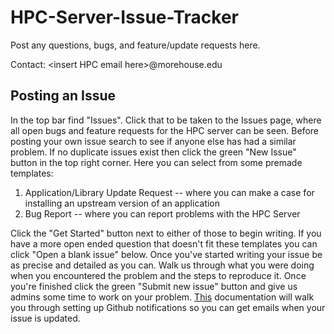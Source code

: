 # HPC-Server-Issue-Tracker
Post any questions, bugs, and feature/update requests here.

Contact: \<insert HPC email here\>@morehouse.edu

## Posting an Issue
In the top bar find "Issues". Click that to be taken to the Issues page, where all open bugs and feature requests for the HPC server can be seen. Before posting your own issue search to see if anyone else has had a similar problem. If no duplicate issues exist then click the green "New Issue" button in the top right corner. Here you can select from some premade templates:
1. Application/Library Update Request -- where you can make a case for installing an upstream version of an application
2. Bug Report -- where you can report problems with the HPC Server

Click the "Get Started" button next to either of those to begin writing. If you have a more open ended question that doesn't fit these templates you can click "Open a blank issue" below. Once you've started writing your issue be as precise and detailed as you can. Walk us through what you were doing when you encountered the problem and the steps to reproduce it. Once you're finished click the green "Submit new issue" button and give us admins some time to work on your problem. [This](https://docs.github.com/en/account-and-profile/managing-subscriptions-and-notifications-on-github/setting-up-notifications/configuring-notifications) documentation will walk you through setting up Github notifications so you can get emails when your issue is updated.
